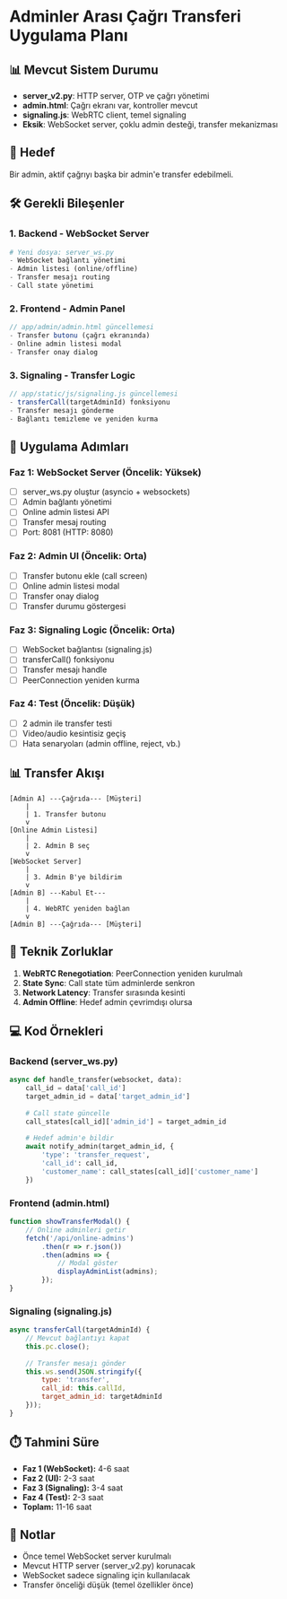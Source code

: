 # Adminler Arası Çağrı Transferi Uygulama Planı

## 📊 Mevcut Sistem Durumu
- **server_v2.py**: HTTP server, OTP ve çağrı yönetimi
- **admin.html**: Çağrı ekranı var, kontroller mevcut
- **signaling.js**: WebRTC client, temel signaling
- **Eksik**: WebSocket server, çoklu admin desteği, transfer mekanizması

## 🎯 Hedef
Bir admin, aktif çağrıyı başka bir admin'e transfer edebilmeli.

## 🛠️ Gerekli Bileşenler

### 1. Backend - WebSocket Server
```python
# Yeni dosya: server_ws.py
- WebSocket bağlantı yönetimi
- Admin listesi (online/offline)
- Transfer mesajı routing
- Call state yönetimi
```

### 2. Frontend - Admin Panel
```javascript
// app/admin/admin.html güncellemesi
- Transfer butonu (çağrı ekranında)
- Online admin listesi modal
- Transfer onay dialog
```

### 3. Signaling - Transfer Logic
```javascript
// app/static/js/signaling.js güncellemesi
- transferCall(targetAdminId) fonksiyonu
- Transfer mesajı gönderme
- Bağlantı temizleme ve yeniden kurma
```

## 📝 Uygulama Adımları

### Faz 1: WebSocket Server (Öncelik: Yüksek)
- [ ] server_ws.py oluştur (asyncio + websockets)
- [ ] Admin bağlantı yönetimi
- [ ] Online admin listesi API
- [ ] Transfer mesaj routing
- [ ] Port: 8081 (HTTP: 8080)

### Faz 2: Admin UI (Öncelik: Orta)
- [ ] Transfer butonu ekle (call screen)
- [ ] Online admin listesi modal
- [ ] Transfer onay dialog
- [ ] Transfer durumu göstergesi

### Faz 3: Signaling Logic (Öncelik: Orta)
- [ ] WebSocket bağlantısı (signaling.js)
- [ ] transferCall() fonksiyonu
- [ ] Transfer mesajı handle
- [ ] PeerConnection yeniden kurma

### Faz 4: Test (Öncelik: Düşük)
- [ ] 2 admin ile transfer testi
- [ ] Video/audio kesintisiz geçiş
- [ ] Hata senaryoları (admin offline, reject, vb.)

## 📊 Transfer Akışı

```
[Admin A] ---Çağrıda--- [Müşteri]
    |
    | 1. Transfer butonu
    v
[Online Admin Listesi]
    |
    | 2. Admin B seç
    v
[WebSocket Server]
    |
    | 3. Admin B'ye bildirim
    v
[Admin B] ---Kabul Et---
    |
    | 4. WebRTC yeniden bağlan
    v
[Admin B] ---Çağrıda--- [Müşteri]
```

## 🚧 Teknik Zorluklar
1. **WebRTC Renegotiation**: PeerConnection yeniden kurulmalı
2. **State Sync**: Call state tüm adminlerde senkron
3. **Network Latency**: Transfer sırasında kesinti
4. **Admin Offline**: Hedef admin çevrimdışı olursa

## 💻 Kod Örnekleri

### Backend (server_ws.py)
```python
async def handle_transfer(websocket, data):
    call_id = data['call_id']
    target_admin_id = data['target_admin_id']
    
    # Call state güncelle
    call_states[call_id]['admin_id'] = target_admin_id
    
    # Hedef admin'e bildir
    await notify_admin(target_admin_id, {
        'type': 'transfer_request',
        'call_id': call_id,
        'customer_name': call_states[call_id]['customer_name']
    })
```

### Frontend (admin.html)
```javascript
function showTransferModal() {
    // Online adminleri getir
    fetch('/api/online-admins')
        .then(r => r.json())
        .then(admins => {
            // Modal göster
            displayAdminList(admins);
        });
}
```

### Signaling (signaling.js)
```javascript
async transferCall(targetAdminId) {
    // Mevcut bağlantıyı kapat
    this.pc.close();
    
    // Transfer mesajı gönder
    this.ws.send(JSON.stringify({
        type: 'transfer',
        call_id: this.callId,
        target_admin_id: targetAdminId
    }));
}
```

## ⏱️ Tahmini Süre
- **Faz 1 (WebSocket):** 4-6 saat
- **Faz 2 (UI):** 2-3 saat
- **Faz 3 (Signaling):** 3-4 saat
- **Faz 4 (Test):** 2-3 saat
- **Toplam:** 11-16 saat

## 📌 Notlar
- Önce temel WebSocket server kurulmalı
- Mevcut HTTP server (server_v2.py) korunacak
- WebSocket sadece signaling için kullanılacak
- Transfer önceliği düşük (temel özellikler önce)
